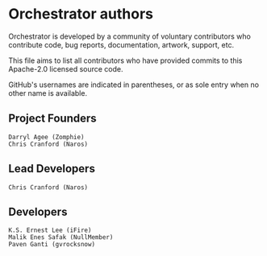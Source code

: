 # Orchestrator authors

Orchestrator is developed by a community of voluntary contributors who
contribute code, bug reports, documentation, artwork, support, etc.

This file aims to list all contributors who have provided commits to this
Apache-2.0 licensed source code.

GitHub's usernames are indicated in parentheses, or as sole entry when
no other name is available.

## Project Founders

    Darryl Agee (Zomphie)
    Chris Cranford (Naros)

## Lead Developers

    Chris Cranford (Naros)

## Developers

    K.S. Ernest Lee (iFire)
    Malik Enes Safak (NullMember)
    Paven Ganti (gvrocksnow)

